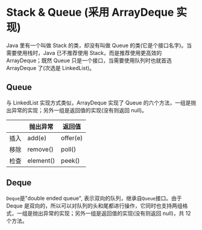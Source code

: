 # Stack & Queue (采用 ArrayDeque 实现)

Java 里有一个叫做 Stack 的类，却没有叫做 Queue 的类(它是个接口名字)。当需要使用栈时，Java 已不推荐使用 Stack，而是推荐使用更高效的 ArrayDeque；既然 Queue 只是一个接口，当需要使用队列时也就首选 ArrayDeque 了(次选是 LinkedList)。

## Queue

与 LinkedList 实现方式类似，ArrayDeque 实现了 Queue 的六个方法，一组是抛出异常的实现；另外一组是返回值的实现(没有则返回 null)。

|      | 抛出异常  | 返回值   |
| ---- | --------- | -------- |
| 插入 | add(e)    | offer(e) |
| 移除 | remove()  | poll()   |
| 检查 | element() | peek()   |

## Deque

`Deque`是"double ended queue", 表示双向的队列，继承自`Queue`接口。由于 Deque 是双向的，所以可以对队列的头和尾都进行操作，它同时也支持两组格式，一组是抛出异常的实现；另外一组是返回值的实现(没有则返回 null)，共 12 个方法。
